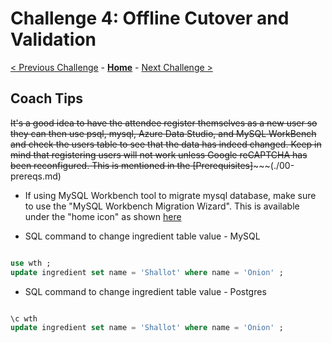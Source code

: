 # Challenge 4: Offline Cutover and Validation

[< Previous Challenge](./03-offline-migration.md) - **[Home](./README.md)** - [Next Challenge >](./05-online-migration.md)

## Coach Tips

~~It's a good idea to have the attendee register themselves as a new user so they can then use psql, mysql, Azure Data Studio, and MySQL WorkBench and check the users table to see that the data has indeed changed. Keep in mind that registering users will not work unless Google reCAPTCHA has been reconfigured. This is mentioned in the [Prerequisites]~~~~~(./00-prereqs.md) 

* If using MySQL Workbench tool to migrate mysql database, make sure to use the "MySQL Workbench Migration Wizard". This is available under the "home icon" as shown [here](./mysql_workbench_migration_wizard.jpg) 

* SQL command to change ingredient table value - MySQL

```sql

use wth ;
update ingredient set name = 'Shallot' where name = 'Onion' ;

```

* SQL command to change ingredient table value - Postgres

```sql

\c wth 
update ingredient set name = 'Shallot' where name = 'Onion' ;


```

